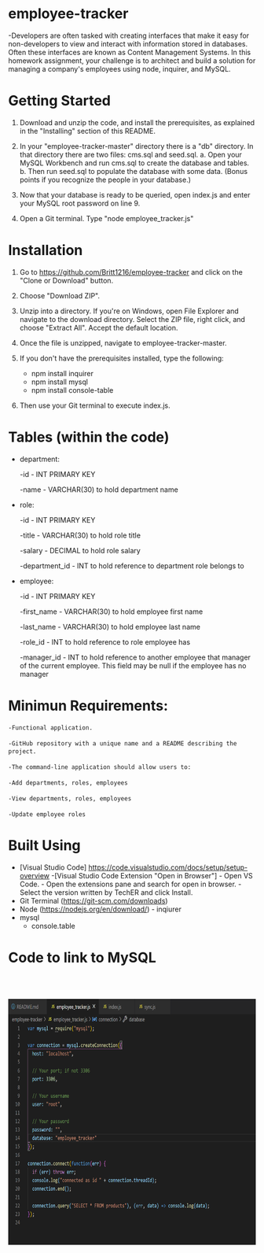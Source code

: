 # employee-tracker
  -Developers are often tasked with creating interfaces that make it easy for non-developers to view and interact with information stored in databases. Often these interfaces are known as Content Management Systems. In this homework assignment, your challenge is to architect and build a solution for managing a company's employees using node, inquirer, and MySQL.
  
# Getting Started

1. Download and unzip the code, and install the prerequisites, as explained in the "Installing" section of this README.

2. In your "employee-tracker-master" directory there is a "db" directory. In that directory there are two files: cms.sql and seed.sql. 
    a. Open your MySQL Workbench and run cms.sql to create the database and tables.
    b. Then run seed.sql to populate the database with some data. (Bonus points if you recognize the people in your database.)
    
3. Now that your database is ready to be queried, open index.js and enter your MySQL root password on line 9.

4. Open a Git terminal. Type "node employee_tracker.js"

# Installation 

1. Go to https://github.com/Britt1216/employee-tracker and click on the "Clone or Download" button. 

2. Choose "Download ZIP". 

3. Unzip into a directory. If you're on Windows, open File Explorer and navigate to the download directory. Select the ZIP file, right click, and choose "Extract All". Accept the default location.

4. Once the file is unzipped, navigate to employee-tracker-master.

5. If you don't have the prerequisites installed, type the following:
   * npm install inquirer
   * npm install mysql
   * npm install console-table
   
6. Then use your Git terminal to execute index.js. 

  
# Tables (within the code)

* department:

    -id - INT PRIMARY KEY

    -name - VARCHAR(30) to hold department name
    
    

* role:

    -id - INT PRIMARY KEY

    -title -  VARCHAR(30) to hold role title

    -salary -  DECIMAL to hold role salary

    -department_id -  INT to hold reference to department role belongs to

*  employee:

    -id - INT PRIMARY KEY

    -first_name - VARCHAR(30) to hold employee first name

    -last_name - VARCHAR(30) to hold employee last name

    -role_id - INT to hold reference to role employee has

    -manager_id - INT to hold reference to another employee that manager of the current employee. This field may be null if the employee has no manager


# Minimun Requirements:

    -Functional application.

    -GitHub repository with a unique name and a README describing the project.

    -The command-line application should allow users to:

    -Add departments, roles, employees

    -View departments, roles, employees

    -Update employee roles

#  Built Using

* [Visual Studio Code] https://code.visualstudio.com/docs/setup/setup-overview
      -[Visual Studio Code Extension "Open in Browser"]
      - Open VS Code.
      - Open the extensions pane and search for open in browser.
      - Select the version written by TechER and click Install.
* Git Terminal (https://git-scm.com/downloads)
* Node (https://nodejs.org/en/download/)
      - inqiurer
* mysql
    - console.table

# Code to link to MySQL

<br />
  <p align="center"> 
<br />
<img src="sql link.PNG" alt="SQL coding" id="code for linking MySQL" height="500px" width="2000px">
 
</p>